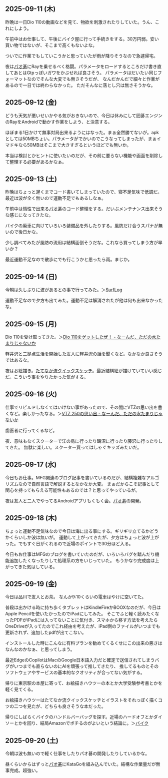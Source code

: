 ## 2025-09-11 (木)

昨晩は一日Dio 110の動画などを見て、物欲を刺激されたりしていた。うん、これにしよう。

午前中はお仕事して、午後にバイク屋に行って手続きをする。30万円弱。安い買い物ではないが、そこまで高くもないよな。

ついでに作業でもしていこうかと思っていたが雨が降りそうなので急遽帰宅。

夜は[パオ碁](%E3%83%91%E3%82%AA%E7%A2%81)にRayを乗せるべく格闘。パラメータをロードするところだけ書き直してあとはGtpっぽいガワをかぶせれば良さそう。
パラメータはだいたい同じフォーマットなのでそんな大変でも無さそうだが、
なんだかんだで細々と作業があるので一日では終わらなかった。
ただそんなに落とし穴は無さそうかな。

## 2025-09-12 (金)

どうも天気が悪いせいかやる気がおきないので、今日は休みにして囲碁エンジンのRayをAndroidで動かす作業をしよう、と決意する。

ほぼまる1日かけて無事対局出来るようにはなった。まぁ全然勝てないが。apkとしては50MBちょい。パラメータがでかいのでこうなってしまったが、まぁイマドキなら50MBはそこまで大きすぎるというほどでも無いか。

本当は検討とかヒントに使いたいのだが、その前に要らない機能や画面を削除して整理する必要があるかなぁ。

## 2025-09-13 (土)

昨晩はちょっと遅くまでコード書いてしまっていたので、寝不足気味で低調だ。
最近は波が全く無いので運動不足でもあるしなぁ。

午前中は惰性で出来る[パオ碁](%E3%83%91%E3%82%AA%E7%A2%81)のコード整理をする。だいぶメンテナンス出来そうな感じになってきたな。

バイクの廃車に向けていろいろ装備品を外したりする。風防だけ合うスパナが無いので後日かな。

少し調べてみたが風防の流用は結構面倒そうだな。これなら買ってしまう方が早いか？

最近運動不足なので散歩にでも行こうかと思ったら雨。まじか。

## 2025-09-14 (日)

今朝は久しぶりに波があるとの事で行ってみた。＞[SurfLog](SurfLog)

運動不足なので夕方も出てみた。運動不足は解消されたが他は何も出来なかったな。

## 2025-09-15 (月)

Dio 110を受け取ってきた。＞[Dio 110をゲットしたぜ！ - なーんだ、ただの水たまりじゃないか](https://karino2.github.io/2025/09/15/dio_first_impression.html)

軽井沢と二拠点生活を開始した友人に軽井沢の話を聞くなど。なかなか良さそうではあるな。

夜はお絵描き。[たてなか流クイックスケッチ](%E3%81%9F%E3%81%A6%E3%81%AA%E3%81%8B%E6%B5%81%E3%82%AF%E3%82%A4%E3%83%83%E3%82%AF%E3%82%B9%E3%82%B1%E3%83%83%E3%83%81)。最近結構絵が描けていていい感じだ。こういう事をやりたかった気がする。

## 2025-09-16 (火)

仕事でリビルドしなくてはいけない事があったので、その間にVTZの思い出を書くなど。楽しかったなぁ。＞[VTZ 250の思い出 - なーんだ、ただの水たまりじゃないか](https://karino2.github.io/2025/09/16/vtz_retrospective.html)

歯医者に行ってくるなど。

夜、意味もなくスクーターで江の島に行ったり鵠沼に行ったり藤沢に行ったりしてきた。
無駄に楽しい。スクーター買ってはしゃぐキッズみたいだ。

## 2025-09-17 (水)

今日もお仕事。MFG関連のブログ記事を書いているのだが、結構複雑なアルゴリズムなので自然言語で解説するとなかなか大変。
まぁだからこそ記事として関心を持ってもらえる可能性もあるのでは？と思ってやっているが。

夜は友人と二人でやってるAndroidアプリもくもく会。[パオ碁](%E3%83%91%E3%82%AA%E7%A2%81)の開発。

## 2025-09-18 (木)

ちょっと運動不足気味なので今日は海に出る事にする。ギリギリ立てるかどうかくらいしか波は無いが。
運動して上がってきたが、夕方はちょっと波が上がった。でもすぐ日がくれるので近場のポイントで30分ほど入る。

今日もお仕事はMFGのブログを書いていたのだが、いろいろバグを踏んだり機能追加したくなったりして処理系の方をいじっていた。
もうかなり完成度は上がってきた気はしている。

## 2025-09-19 (金)

今日は品川で友人とお茶。
なんか9:10くらいの電車はやけに空いてた。

普段は出かける時に持ち歩くタブレットはKindleFireかBOOXなのだが、今日はApple Pencilを使いたかったのでiPadにしてみた。
そこでふと軽く読みたくなったPDFがiPadには入ってないことに気付き、スマホから移す方法を考えたらOneDriveが入ってたのでこれ経由を考えたが、iPad側のファイルがいつまでも更新されず、追加したpdfが出てこない。

インストールした時にこんなに有料プランを勧めてくるくせにこの出来の悪さはなんなのかなぁ、と思ってしまう。

最近EdgeのCopilotはMacのGoogle日本語入力だと確定で送信されてしまうバグがいつまでも直らないのにAIを頑張って推してきたり、
推してるものとそのソフトウェアやサービスの基本的なクオリティが合ってない気がする。

帰りに東京駅の本屋に寄って、お絵描きハウツーの本とか大学受験参考書とかを軽く見てくる。

お絵描きハウツーはたてなか流クイックスケッチとイラストをそれっぽく描くコツの二つを見たが、どちらも良さそうな本だった。

帰りにしばらくバイクのハンドルバーバッグを探す。近場のハードオフとかダイソーとかを回り、結局Amazonでポチるのがよいという結論に。＞[バイク](%E3%83%90%E3%82%A4%E3%82%AF)

## 2025-09-20 (土)

今朝は波も無いので軽く仕事をしたりパオ碁の開発したりしているかな。

昼くらいからはずっと[パオ碁](%E3%83%91%E3%82%AA%E7%A2%81)にKataGoを組み込んでいた。結構な作業量だが無事完成。超強い。